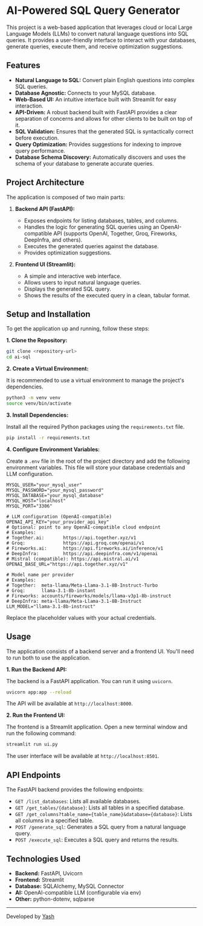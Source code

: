 # AI-Powered SQL Query Generator

This project is a web-based application that leverages cloud or local Large Language Models (LLMs) to convert natural language questions into SQL queries. It provides a user-friendly interface to interact with your databases, generate queries, execute them, and receive optimization suggestions.

## Features

*   **Natural Language to SQL:** Convert plain English questions into complex SQL queries.
*   **Database Agnostic:** Connects to your MySQL database.
*   **Web-Based UI:** An intuitive interface built with Streamlit for easy interaction.
*   **API-Driven:** A robust backend built with FastAPI provides a clear separation of concerns and allows for other clients to be built on top of it.
*   **SQL Validation:** Ensures that the generated SQL is syntactically correct before execution.
*   **Query Optimization:** Provides suggestions for indexing to improve query performance.
*   **Database Schema Discovery:** Automatically discovers and uses the schema of your database to generate accurate queries.

## Project Architecture

The application is composed of two main parts:

1.  **Backend API (FastAPI):**
    *   Exposes endpoints for listing databases, tables, and columns.
    *   Handles the logic for generating SQL queries using an OpenAI-compatible API (supports OpenAI, Together, Groq, Fireworks, DeepInfra, and others).
    *   Executes the generated queries against the database.
    *   Provides optimization suggestions.

2.  **Frontend UI (Streamlit):**
    *   A simple and interactive web interface.
    *   Allows users to input natural language queries.
    *   Displays the generated SQL query.
    *   Shows the results of the executed query in a clean, tabular format.

## Setup and Installation

To get the application up and running, follow these steps:

**1. Clone the Repository:**

```bash
git clone <repository-url>
cd ai-sql
```

**2. Create a Virtual Environment:**

It is recommended to use a virtual environment to manage the project's dependencies.

```bash
python3 -m venv venv
source venv/bin/activate
```

**3. Install Dependencies:**

Install all the required Python packages using the `requirements.txt` file.

```bash
pip install -r requirements.txt
```

**4. Configure Environment Variables:**

Create a `.env` file in the root of the project directory and add the following environment variables. This file will store your database credentials and LLM configuration.

```
MYSQL_USER="your_mysql_user"
MYSQL_PASSWORD="your_mysql_password"
MYSQL_DATABASE="your_mysql_database"
MYSQL_HOST="localhost"
MYSQL_PORT="3306"

# LLM configuration (OpenAI-compatible)
OPENAI_API_KEY="your_provider_api_key"
# Optional: point to any OpenAI-compatible cloud endpoint
# Examples:
# Together.ai:       https://api.together.xyz/v1
# Groq:              https://api.groq.com/openai/v1
# Fireworks.ai:      https://api.fireworks.ai/inference/v1
# DeepInfra:         https://api.deepinfra.com/v1/openai
# Mistral (compatible): https://api.mistral.ai/v1
OPENAI_BASE_URL="https://api.together.xyz/v1"

# Model name per provider
# Examples:
# Together:  meta-llama/Meta-Llama-3.1-8B-Instruct-Turbo
# Groq:      llama-3.1-8b-instant
# Fireworks: accounts/fireworks/models/llama-v3p1-8b-instruct
# DeepInfra: meta-llama/Meta-Llama-3.1-8B-Instruct
LLM_MODEL="llama-3.1-8b-instruct"
```

Replace the placeholder values with your actual credentials.

## Usage

The application consists of a backend server and a frontend UI. You'll need to run both to use the application.

**1. Run the Backend API:**

The backend is a FastAPI application. You can run it using `uvicorn`.

```bash
uvicorn app:app --reload
```

The API will be available at `http://localhost:8000`.

**2. Run the Frontend UI:**

The frontend is a Streamlit application. Open a new terminal window and run the following command:

```bash
streamlit run ui.py
```

The user interface will be available at `http://localhost:8501`.

## API Endpoints

The FastAPI backend provides the following endpoints:

*   `GET /list_databases`: Lists all available databases.
*   `GET /get_tables/{database}`: Lists all tables in a specified database.
*   `GET /get_columns?table_name={table_name}&database={database}`: Lists all columns in a specified table.
*   `POST /generate_sql`: Generates a SQL query from a natural language query.
*   `POST /execute_sql`: Executes a SQL query and returns the results.

## Technologies Used

*   **Backend:** FastAPI, Uvicorn
*   **Frontend:** Streamlit
*   **Database:** SQLAlchemy, MySQL Connector
*   **AI:** OpenAI-compatible LLM (configurable via env)
*   **Other:** python-dotenv, sqlparse

---

Developed by [Yash](https://www.linkedin.com/in/yash-tomar-sr-manager-technology-97380417)
